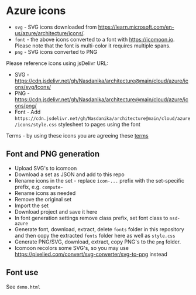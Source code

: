 # Azure icons

* ``svg`` - SVG icons downloaded from https://learn.microsoft.com/en-us/azure/architecture/icons/. 
* ``font`` - the above icons converted to a font with https://icomoon.io. Please note that the font is multi-color it requires multiple spans.
* ``png`` - SVG icons converted to PNG

Please reference icons using jsDelivr URL:

* SVG - https://cdn.jsdelivr.net/gh/Nasdanika/architecture@main/cloud/azure/icons/svg/Icons/
* PNG - https://cdn.jsdelivr.net/gh/Nasdanika/architecture@main/cloud/azure/icons/png/
* Font - Add ``https://cdn.jsdelivr.net/gh/Nasdanika/architecture@main/cloud/azure/icons/style.css`` stylesheet to pages using the font

Terms - by using these icons you are agreeing these [terms](svg/icons/Microsoft_Terms_of_Use.pdf)

## Font and PNG generation

* Upload SVG's to icomoon
* Download a set as JSON and add to this repo
* Rename icons in the set - replace ``icon-...`` prefix with the set-specific prefix, e.g. ``compute-``
* Rename icons as needed
* Remove the original set
* Import the set
* Download project and save it here
* In font generation settings remove class prefix, set font class to ``nsd-azure``
* Generate font, download, extract, delete ``fonts`` folder in this repository and then copy the extracted ``fonts`` folder here as well as ``style.css``
* Generate PNG/SVG, download, extract, copy PNG's to the ``png`` folder.
* Icomoon recolors some SVG's, so you may use https://pixelied.com/convert/svg-converter/svg-to-png instead

## Font use

See ``demo.html``
